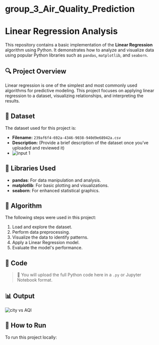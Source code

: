 # group_3_Air_Quality_Prediction
# Linear Regression Analysis

This repository contains a basic implementation of the **Linear Regression** algorithm using Python. It demonstrates how to analyze and visualize data using popular Python libraries such as `pandas`, `matplotlib`, and `seaborn`.

## 🔍 Project Overview

Linear regression is one of the simplest and most commonly used algorithms for predictive modeling. This project focuses on applying linear regression to a dataset, visualizing relationships, and interpreting the results.

## 📁 Dataset

The dataset used for this project is:
- **Filename:** `239af6f4-692a-4346-9038-940d9e68942a.csv`
- **Description:** (Provide a brief description of the dataset once you’ve uploaded and reviewed it)
- ![input 1](https://github.com/user-attachments/assets/8ac11cf2-d39c-4c32-ab68-6a5bca9e8964)


## 🧰 Libraries Used

- **pandas**: For data manipulation and analysis.
- **matplotlib**: For basic plotting and visualizations.
- **seaborn**: For enhanced statistical graphics.

## 🧠 Algorithm

The following steps were used in this project:

1. Load and explore the dataset.
2. Perform data preprocessing.
3. Visualize the data to identify patterns.
4. Apply a Linear Regression model.
5. Evaluate the model's performance.

## 🧪 Code

> 📌 You will upload the full Python code here in a `.py` or Jupyter Notebook format.

## 📊 Output

![city vs AQI](https://github.com/user-attachments/assets/b50448d9-87a8-42af-94c0-010ff809cfc9)


## 🚀 How to Run

To run this project locally:


